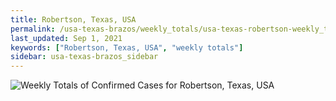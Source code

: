 ```yaml
---
title: Robertson, Texas, USA
permalink: /usa-texas-brazos/weekly_totals/usa-texas-robertson-weekly_totals.html
last_updated: Sep 1, 2021
keywords: ["Robertson, Texas, USA", "weekly totals"]
sidebar: usa-texas-brazos_sidebar
---
```


![Weekly Totals of Confirmed Cases for Robertson, Texas, USA](/covid_tracker/images/graphs/usa-texas-robertson-weekly_totals_graph.png)
